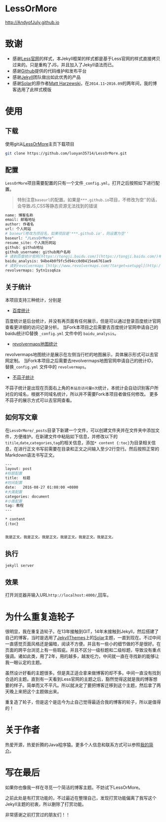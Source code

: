 # LessOrMore

http://AndyofJuly.github.io

致谢
====================================
+ 感谢[Less官网](http://lesscss.cn/)的样式，本Jekyll框架的样式都是基于Less官网的样式直接拷贝过来的。只是重构了JS，并且加入了Jekyll语法而已。
+ 感谢[Github](https://github.com/)提供的代码维护和发布平台
+ 感谢[Jekyll](https://jekyllrb.com/)团队做出如此优秀的产品
+ 感谢[Solar](https://github.com/mattvh/solar-theme-jekyll)的原作者[Matt Harzewski](http://www.webmaster-source.com/)，在`2014.11`-`2016.09`的两年间，我的博客选用了此样式模版


使用
====================================

下载
------------------------------------

使用git从[LessOrMore](https://github.com/luoyan35714/LessOrMore.git)主页下载项目

``` bash
git clone https://github.com/luoyan35714/LessOrMore.git
```

配置
------------------------------------

`LessOrMore`项目需要配置的只有一个文件`_config.yml`，打开之后按照如下进行配置。

> 特别注意`baseurl`的配置。如果是`***.github.io`项目，不修改为空''的话，会导致JS,CSS等静态资源无法找到的错误

``` bash
name: 博客名称
email: 邮箱地址
author: 作者名
url: 个人网站
# baseurl修改为项目名，如果项目是'***.github.io'，则设置为空''
baseurl: "/LessOrMore"
resume_site: 个人简历网站
github: github地址
github_username: github用户名称
# 请到百度统计官网[https://tongji.baidu.com/](https://tongji.baidu.com/)申请自己的网站ID并在此处替换，否则将无法正常统计访问量
baidu_analysis: 94be4b0f9fc5d94cc0d0415ea6761ae9
# 请到revolvermaps [http://www.revolvermaps.com/?target=setupgl](http://www.revolvermaps.com/?target=setupgl)申请自己的网站ID并在此处替换，否则将无法正常统计访问量
revolvermaps: 5ytn1ssq6za
```

关于统计
------------------------------------

本项目支持三种统计，分别是

+ [百度统计](https://tongji.baidu.com)

百度统计是后台统计，并没有再页面有任何展示，但是可以通过登录百度统计官网查看更详细的访问记录分析。
当Fork本项目之后需要去百度统计官网申请自己的baidu统计ID替换 `_config.yml` 文件中的 `baidu_analysis`。

+ [revolvermaps地图统计](http://www.revolvermaps.com/)

revolvermaps地图统计是展示在左侧当行栏的地图展示，具体展示形式可以去官网定制。
当Fork本项目之后需要去revolvermaps地图官网申请自己的统计ID， 替换`_config.yml` 文件中的 `revolvermaps`。

+ [不蒜子统计](http://busuanzi.ibruce.info/)

不蒜子统计是出现在页面右上角的`本站总访问量n次`统计，本统计会自动识别客户所对应的域名，根据不同域名统计，所以并不需要Fork本项目者做任何修改。
更多不蒜子的展示方式可以去官网查看。


如何写文章
------------------------------------

在`LessOrMore/_posts`目录下新建一个文件，可以创建文件夹并在文件夹中添加文件，方便维护。在新建文件中粘贴如下信息，并修改以下的`titile`,`date`,`categories`,`tag`的相关信息，添加`* content {:toc}`为目录相关信息，在进行正文书写前需要在目录和正文之间输入至少2行空行。然后按照正常的Markdown语法书写正文。

``` bash
---
layout: post
#标题配置
title:  标题
#时间配置
date:   2016-08-27 01:08:00 +0800
#大类配置
categories: document
#小类配置
tag: 教程
---

* content
{:toc}


我是正文。我是正文。我是正文。我是正文。我是正文。我是正文。
```

执行
------------------------------------

``` bash
jekyll server
```

效果
------------------------------------
打开浏览器并输入URL`http://localhost:4000/`,回车。


为什么重复造轮子
====================================

很明显，我在重复造轮子。在13年接触到GIT，14年末接触到Jekyll，然后搭建了自己的博客，当时是选用了[JekyllThemes](http://jekyllthemes.org/)上的[Solar](https://github.com/mattvh/solar-theme-jekyll)主题，一直到现在。不过中间一直感觉页面风格还是偏暗，阅读不方便。并且有一些小的细节做的不是很好。在页面的跨平台浏览上有一些瑕疵。并且不区分一级标题和二级标题，导致没有重点强调。诸如此类，用了2年，用的越多，越发吃力，中间就一直在寻找新的能够让我一眼认定的主题。

虽然设计好看的主题很多。但是真正适合拿来做博客的却不多。中间一直没有找到合适的主题。直到有一天看到Less官网的主题之后，豁然觉得这就是我的博客想要的样子。简单而又不平凡。所以就决定了要把博客迁移到这个主题，然后拿了两天晚上来把这个主题做出来。

重复造了轮子，但是这个是迄今为止自己觉得最适合我的博客的轮子，所以是值得的！

关于作者
====================================

热爱开源，热爱折腾的Java程序猿。更多个人信息和联系方式可以参照[我的简介](http://www.hifreud.com/Resume.io/)。

写在最后
====================================

如果你也像我一样在寻觅一个简洁的博客主题。不妨试下LessOrMore。

之前此处是有打赏功能的，不过最近在整理自己，发现打赏功能偏离了我写这个Jekyll主题的初衷，所以删除了打赏功能。

非常感谢之前打赏过的朋友们！！
